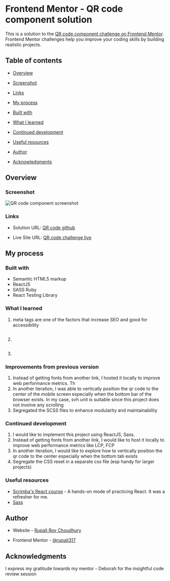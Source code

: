 
# Frontend Mentor - QR code component solution

  

This is a solution to the [QR code component challenge on Frontend Mentor](https://www.frontendmentor.io/challenges/qr-code-component-iux_sIO_H). Frontend Mentor challenges help you improve your coding skills by building realistic projects.

  

## Table of contents

  

- [Overview](#overview)

- [Screenshot](#screenshot)

- [Links](#links)

- [My process](#my-process)

- [Built with](#built-with)

- [What I learned](#what-i-learned)

- [Continued development](#continued-development)

- [Useful resources](#useful-resources)

- [Author](#author)

- [Acknowledgments](#acknowledgments)

  

## Overview

  

### Screenshot

![QR code component screenshot]()


  



  

### Links

  

- Solution URL: [QR code github]()

- Live Site URL: [QR code challenge live]()

  

## My process

  

### Built with

  

- Semantic HTML5 markup
- ReactJS
- SASS Ruby
- React Testing Library



  

### What I learned

  
1. meta tags are one of the factors that increase SEO and good for accessibility

```html

```

2. 

```html

```

3. 

### Improvements from previous version

1) Instead of getting fonts from another link, I hosted it locally to improve web performance metrics. Th
2) In another iteration, I was able to vertically position the qr code to the center of the mobile screen especially when the bottom bar of the browser exists. In my case, svh unit is suitable since this project does not involve any scrolling
3) Segregated the SCSS files to enhance modularity and maintainability 

### Continued development

  

1) I would like to implement this project using ReactJS, Sass.
2) Instead of getting fonts from another link, I would like to host it locally to improve web performance metrics like LCP, FCP
3) In another iteration, I would like to explore how to vertically position the qr code to the center especially when the bottom tab exists
4) Segregate the CSS reset in a separate css file (esp handy for larger projects)


  

### Useful resources

  

- [Scrimba's React course](https://scrimba.com/learn/learnreact) - A hands-on mode of practicing React. It was a refresher for me.
- [Sass](https://sass-lang.com/)
  

## Author

  

- Website - [Rupali Roy Choudhury](https://www.linkedin.com/in/rupali-rc/)

- Frontend Mentor - [@rupali317](https://www.frontendmentor.io/profile/rupali317)


  

## Acknowledgments

I express my gratitude towards my mentor - Deborah for the insightful code review session
